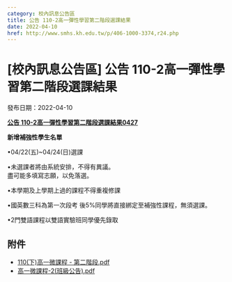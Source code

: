 ```yaml
---
category: 校內訊息公告區
title: 公告 110-2高一彈性學習第二階段選課結果
date: 2022-04-10
href: http://www.smhs.kh.edu.tw/p/406-1000-3374,r24.php
---
```


# [校內訊息公告區] 公告 110-2高一彈性學習第二階段選課結果

發布日期：2022-04-10

[**公告 110-2高一彈性學習第二階段選課結果0427**](https://www.smhs.kh.edu.tw/var/file/0/1000/attach/76/pta_3305_9574366_42571.pdf)

**新增補強性學生名單**

•04/22(五)~04/24(日)選課

•未選課者將由系統安排，不得有異議。  
盡可能多填寫志願，以免落選。

•本學期及上學期上過的課程不得重複修課

•國英數三科為第一次段考 後5%同學將直接綁定至補強性課程，無須選課。

•2門雙語課程以雙語實驗班同學優先錄取

## 附件

- [110(下)高一微課程 - 第二階段.pdf](https://www.smhs.kh.edu.tw/var/file/0/1000/attach/76/pta_3162_3701980_37715.pdf)
- [高一微課程-2(班級公告).pdf](https://www.smhs.kh.edu.tw/var/file/0/1000/attach/76/pta_3305_9574366_42571.pdf)
